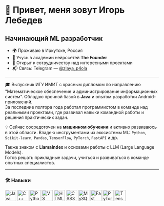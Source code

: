 # 👋 Привет, меня зовут Игорь Лебедев

## Начинающий ML разработчик

- 🌍 Проживаю в Иркутске, Россия  
- 🧠 Учусь в академии нейросетей **The Founder**  
- 🤝 Открыт к сотрудничеству над интересными проектами  
- 📬 Связь: Telegram — [@zlaya_p4ola](https://t.me/zlaya_p4ola)

---

🎓 Выпускник ИГУ ИМИТ с красным дипломом по направлению "Математическое обеспечение и администрирование информационных систем". Обладаю прочной базой в **Java** и опытом разработки Android-приложений.  
За последние полтора года работал программистом в команде над реальными проектами, где развивал навыки командной работы и решения практических задач.

💡 Сейчас сосредоточен на **машинном обучении** и активно развиваюсь в этой области. Владею инструментами из экосистемы ML:
`Python`, `Scikit-learn`, `Pandas`, `TensorFlow`, `PyTorch`, `FastAPI` и др.

Также знаком с **LlamaIndex** и основами работы с LLM (Large Language Models).  
Готов решать прикладные задачи, учиться и развиваться в команде опытных специалистов.

---

### 🛠️ Навыки

<p align="left">
<a href="https://www.oracle.com/java/" target="_blank" rel="noreferrer"><img src="https://raw.githubusercontent.com/danielcranney/readme-generator/main/public/icons/skills/java-colored.svg" width="36" height="36" alt="Java" /></a>
<a href="https://docs.microsoft.com/en-us/cpp/?view=msvc-170" target="_blank" rel="noreferrer"><img src="https://raw.githubusercontent.com/danielcranney/readme-generator/main/public/icons/skills/cplusplus-colored.svg" width="36" height="36" alt="C++" /></a>
<a href="https://www.python.org/" target="_blank" rel="noreferrer"><img src="https://raw.githubusercontent.com/danielcranney/readme-generator/main/public/icons/skills/python-colored.svg" width="36" height="36" alt="Python" /></a>
<a href="https://code.visualstudio.com/" target="_blank" rel="noreferrer"><img src="https://raw.githubusercontent.com/danielcranney/readme-generator/main/public/icons/skills/visualstudiocode.svg" width="36" height="36" alt="VS Code" /></a>
<a href="https://developer.mozilla.org/en-US/docs/Glossary/HTML5" target="_blank" rel="noreferrer"><img src="https://raw.githubusercontent.com/danielcranney/readme-generator/main/public/icons/skills/html5-colored.svg" width="36" height="36" alt="HTML5" /></a>
<a href="https://www.w3.org/TR/CSS/#css" target="_blank" rel="noreferrer"><img src="https://raw.githubusercontent.com/danielcranney/readme-generator/main/public/icons/skills/css3-colored.svg" width="36" height="36" alt="CSS3" /></a>
<a href="https://www.mysql.com/" target="_blank" rel="noreferrer"><img src="https://raw.githubusercontent.com/danielcranney/readme-generator/main/public/icons/skills/mysql-colored.svg" width="36" height="36" alt="MySQL" /></a>
<a href="https://fastapi.tiangolo.com/" target="_blank" rel="noreferrer"><img src="https://raw.githubusercontent.com/danielcranney/readme-generator/main/public/icons/skills/fastapi-colored.svg" width="36" height="36" alt="Fast API" /></a>
<a href="https://pytorch.org/" target="_blank" rel="noreferrer"><img src="https://raw.githubusercontent.com/danielcranney/readme-generator/main/public/icons/skills/pytorch-colored.svg" width="36" height="36" alt="PyTorch" /></a>
<a href="https://www.tensorflow.org/" target="_blank" rel="noreferrer"><img src="https://raw.githubusercontent.com/danielcranney/readme-generator/main/public/icons/skills/tensorflow-colored.svg" width="36" height="36" alt="TensorFlow" /></a>
</p>
